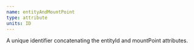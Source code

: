 ```yaml
---
name: entityAndMountPoint
type: attribute
units: ID
---
```


A unique identifier concatenating the entityId and mountPoint attributes.